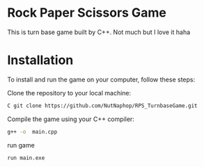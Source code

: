 # Rock Paper Scissors Game
This is turn base game built by C++. Not much but I love it haha

# Installation
To install and run the game on your computer, follow these steps:

Clone the repository to your local machine:
```bash
C git clone https://github.com/NutNaphop/RPS_TurnbaseGame.git
```
Compile the game using your C++ compiler: 

```bash
g++ -o  main.cpp
```
run game
```bash
run main.exe
```
